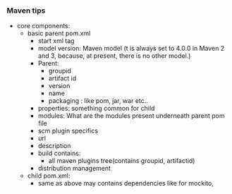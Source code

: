 ### Maven tips
* core components:
	* basic parent pom.xml
		* start xml tag	
		* model version: Maven model (t is always set to 4.0.0 in Maven 2 and 3, because, at present, there is no other model.)
		* Parent:
			* groupid
			* artifact id
			* version
			* name
			* packaging : like pom, jar, war etc..
		*  properties: something common for child
		*  modules: What are the modules present underneath parent pom file
		*  scm plugin specifics
		*  url
		*  description
		*  build contains:
			*  all maven plugins tree(contains groupid, artifactid)
		* distribution management
	* child pom.xml:
		*   same as above may contains dependencies like for mockito, 
			
 